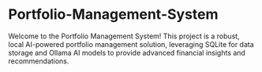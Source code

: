 # Portfolio-Management-System
Welcome to the Portfolio Management System! This project is a robust, local AI-powered portfolio management solution, leveraging SQLite for data storage and Ollama AI models to provide advanced financial insights and recommendations.
